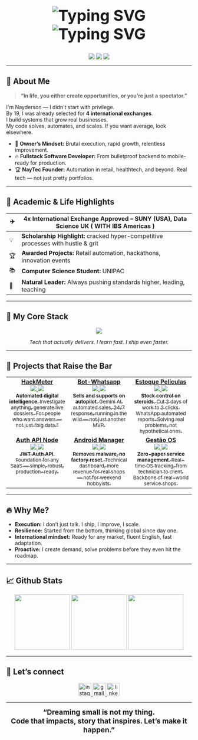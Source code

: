 <h1 align="center" style="font-size:2.6rem;">
  <img src="https://readme-typing-svg.demolab.com?font=Fira+Code&weight=700&size=28&duration=3000&pause=800&color=E4405F&center=true&vCenter=true&width=800&lines=Nayderson+Oliveira" alt="Typing SVG" />
  <br>
  <img src="https://readme-typing-svg.demolab.com?font=Fira+Code&weight=800&size=31&duration=2800&pause=1200&color=E4405F&center=true&vCenter=true&width=900&lines=Evolution+is+Law.;This+is+Nayderson.;Fullstack+Software+Developer.;4x+International+Exchange+Winner.;Automate%2C+Scale%2C+Own+the+Future." alt="Typing SVG" />
</h1>

<p align="center">
  <img src="https://img.shields.io/badge/%F0%9F%8C%8D%20%20Barbacena%2C%20Brazil-222831?style=for-the-badge&logo=homeassistant&logoColor=white" />
  <img src="https://img.shields.io/badge/%F0%9F%8F%86%204x%20International%20Exchange-E4405F?style=for-the-badge&logo=airplane&logoColor=white" />
  <img src="https://komarev.com/ghpvc/?username=Nerdzter&style=for-the-badge&color=222831" />
</p>

---

## 🚀  About Me 

> <b>“In life, you either create opportunities, or you’re just a spectator.”</b>

I'm Nayderson — I didn't start with privilege.  
By 19, I was already selected for **4 international exchanges**.  
I build systems that grow real businesses.  
My code solves, automates, and scales. If you want average, look elsewhere.

- 🧠 **Owner’s Mindset:** Brutal execution, rapid growth, relentless improvement.
- 🔥 **Fullstack Software Developer:** From bulletproof backend to mobile-ready for production.
- 🏆 **NayTec Founder:** Automation in retail, healthtech, and beyond. Real tech — not just pretty portfolios.

---

## 🥇 Academic & Life Highlights

| ✈️ | **4x International Exchange Approved** – SUNY (USA), Data Science UK ( WITH  IBS Americas ) |
|----|---------------------------------------------------------------------------------------------|
| 💡 | **Scholarship Highlight:** cracked hyper-competitive processes with hustle & grit   |
| 🏆 | **Awarded Projects:** Retail automation, hackathons, innovation events                        |
| 📚 | **Computer Science Student:** UNIPAC | Barbacena, Brazil                                     |
| 🚀 | **Natural Leader:** Always pushing standards higher, leading, teaching                        |

---

## 🧰 My Core Stack

<div align="center">
  <img src="https://skillicons.dev/icons?i=python,java,flutter,js,ts,nodejs,react,firebase,mysql,sqlite,dart,html,css,bash,git,linux" />
</div>
<p align="center"><i>Tech that actually delivers. I learn fast. I ship even faster.</i></p>

---

## 🦾 Projects that Raise the Bar

<table width="100%">
  <tr>
    <td width="32%" valign="top" align="center">
      <a href="https://github.com/Nerdzter/HackMeter">
        <b>HackMeter</b><br>
        <img src="https://img.shields.io/badge/-Node.js-222?style=flat&logo=nodedotjs" /> 
        <img src="https://img.shields.io/badge/-Python-222?style=flat&logo=python" /><br>
        <sub><b>Automated digital intelligence.</b> Investigate anything, generate live dossiers. For people who want answers — not just “big data.”</sub>
      </a>
    </td>
    <td width="32%" valign="top" align="center">
      <a href="https://github.com/Nerdzter/Bot-Whatsapp">
        <b>Bot-Whatsapp</b><br>
        <img src="https://img.shields.io/badge/-n8n-222?style=flat&logo=n8n" />
        <img src="https://img.shields.io/badge/-Docker-222?style=flat&logo=docker" /><br>
        <sub><b>Sells and supports on autopilot.</b> Gemini AI, automated sales, 24/7 response, running in the wild — not just another MVP.</sub>
      </a>
    </td>
    <td width="32%" valign="top" align="center">
      <a href="https://github.com/Nerdzter/EstoquePeliculas">
        <b>Estoque Películas</b><br>
        <img src="https://img.shields.io/badge/-Flutter-222?style=flat&logo=flutter" />
        <img src="https://img.shields.io/badge/-SQLite-222?style=flat&logo=sqlite" /><br>
        <sub><b>Stock control on steroids.</b> Cut 2 days of work to 2 clicks. WhatsApp automated reports. Solving real problems, not hypothetical ones.</sub>
      </a>
    </td>
  </tr>
  <tr>
    <td width="32%" valign="top" align="center">
      <a href="https://github.com/Nerdzter/auth-api-node">
        <b>Auth API Node</b><br>
        <img src="https://img.shields.io/badge/-Node.js-222?style=flat&logo=nodedotjs" />
        <img src="https://img.shields.io/badge/-MongoDB-222?style=flat&logo=mongodb" /><br>
        <sub><b>JWT Auth API.</b> Foundation for any SaaS — simple, robust, production-ready.</sub>
      </a>
    </td>
    <td width="32%" valign="top" align="center">
      <a href="https://github.com/Nerdzter/NayTec-Android-Manager">
        <b>Android Manager</b><br>
        <img src="https://img.shields.io/badge/-Electron-222?style=flat&logo=electron" />
        <img src="https://img.shields.io/badge/-ADB-222?style=flat&logo=android" /><br>
        <sub><b>Removes malware, no factory reset.</b> Technical dashboard, more revenue for real shops — not for weekend hobbyists.</sub>
      </a>
    </td>
    <td width="32%" valign="top" align="center">
      <a href="https://github.com/Nerdzter/gest-oOS">
        <b>Gestão OS</b><br>
        <img src="https://img.shields.io/badge/-Flutter-222?style=flat&logo=flutter" />
        <img src="https://img.shields.io/badge/-Firebase-222?style=flat&logo=firebase" /><br>
        <sub><b>Zero-paper service management.</b> Real-time OS tracking, from technician to client. Backbone of real-world service shops.</sub>
      </a>
    </td>
  </tr>
</table>

---

## 🔥 Why Me?

- **Execution:** I don’t just talk. I ship, I improve, I scale.
- **Resilience:** Started from the bottom, thinking global since day one.
- **International mindset:** Ready for any market, fluent English, fast adaptation.
- **Proactive:** I create demand, solve problems before they even hit the roadmap.

---

## 📈 Github Stats

<p align="center">
  <img src="https://github-readme-stats.vercel.app/api/top-langs?username=Nerdzter&layout=compact&card_width=320&langs_count=7&theme=dracula&hide_border=false" height="150" />
  <img src="https://streak-stats.demolab.com?user=Nerdzter&mode=daily&theme=dracula&hide_border=false&border_radius=5" height="150" />
  <img src="https://github-readme-stats.vercel.app/api?username=Nerdzter&show_icons=true&include_all_commits=true&count_private=true&theme=dracula&hide_border=false" height="150" />
</p>

---

## 💼 Let’s connect

<div align="center">
  <a href="https://instagram.com/eunayderson" target="_blank">
    <img src="https://img.shields.io/static/v1?message=Instagram&logo=instagram&label=&color=E4405F&logoColor=white&labelColor=&style=for-the-badge" height="35" alt="instagram logo"/>
  </a>
  <a href="mailto:nayderson.contato@gmail.com">
    <img src="https://img.shields.io/static/v1?message=Gmail&logo=gmail&label=&color=D14836&logoColor=white&labelColor=&style=for-the-badge" height="35" alt="gmail logo"/>
  </a>
  <a href="https://br.linkedin.com/in/nayderson-oliveira-751ba6217" target="_blank">
    <img src="https://img.shields.io/static/v1?message=LinkedIn&logo=linkedin&label=&color=0077B5&logoColor=white&labelColor=&style=for-the-badge" height="35" alt="linkedin logo"/>
  </a>
</div>

---

<div align="center" style="font-size:1.2rem;font-weight:700;">
  <b>“Dreaming small is not my thing.<br>
  Code that impacts, story that inspires. Let’s make it happen.”</b>
</div>
